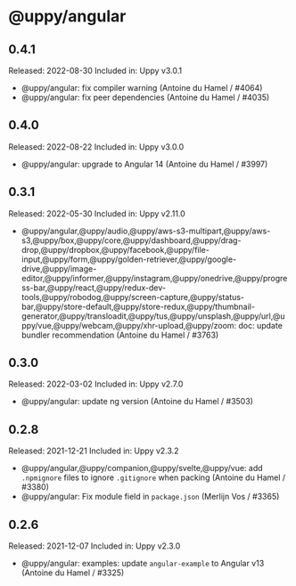 # @uppy/angular

## 0.4.1

Released: 2022-08-30
Included in: Uppy v3.0.1

- @uppy/angular: fix compiler warning (Antoine du Hamel / #4064)
- @uppy/angular: fix peer dependencies (Antoine du Hamel / #4035)

## 0.4.0

Released: 2022-08-22
Included in: Uppy v3.0.0

- @uppy/angular: upgrade to Angular 14 (Antoine du Hamel / #3997)

## 0.3.1

Released: 2022-05-30
Included in: Uppy v2.11.0

- @uppy/angular,@uppy/audio,@uppy/aws-s3-multipart,@uppy/aws-s3,@uppy/box,@uppy/core,@uppy/dashboard,@uppy/drag-drop,@uppy/dropbox,@uppy/facebook,@uppy/file-input,@uppy/form,@uppy/golden-retriever,@uppy/google-drive,@uppy/image-editor,@uppy/informer,@uppy/instagram,@uppy/onedrive,@uppy/progress-bar,@uppy/react,@uppy/redux-dev-tools,@uppy/robodog,@uppy/screen-capture,@uppy/status-bar,@uppy/store-default,@uppy/store-redux,@uppy/thumbnail-generator,@uppy/transloadit,@uppy/tus,@uppy/unsplash,@uppy/url,@uppy/vue,@uppy/webcam,@uppy/xhr-upload,@uppy/zoom: doc: update bundler recommendation (Antoine du Hamel / #3763)

## 0.3.0

Released: 2022-03-02
Included in: Uppy v2.7.0

- @uppy/angular: update ng version (Antoine du Hamel / #3503)

## 0.2.8

Released: 2021-12-21
Included in: Uppy v2.3.2

- @uppy/angular,@uppy/companion,@uppy/svelte,@uppy/vue: add `.npmignore` files to ignore `.gitignore` when packing (Antoine du Hamel / #3380)
- @uppy/angular: Fix module field in `package.json` (Merlijn Vos / #3365)

## 0.2.6

Released: 2021-12-07
Included in: Uppy v2.3.0

- @uppy/angular: examples: update `angular-example` to Angular v13 (Antoine du Hamel / #3325)
